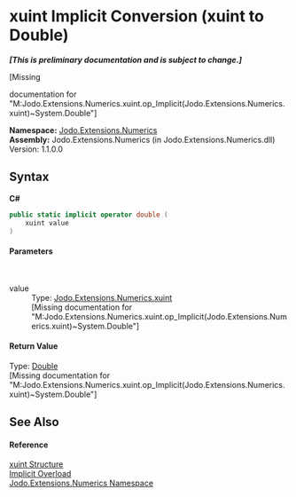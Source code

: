 # xuint&nbsp;Implicit Conversion (xuint to Double)
 _**\[This is preliminary documentation and is subject to change.\]**_

\[Missing <summary> documentation for "M:Jodo.Extensions.Numerics.xuint.op_Implicit(Jodo.Extensions.Numerics.xuint)~System.Double"\]

**Namespace:**&nbsp;<a href="N_Jodo_Extensions_Numerics">Jodo.Extensions.Numerics</a><br />**Assembly:**&nbsp;Jodo.Extensions.Numerics (in Jodo.Extensions.Numerics.dll) Version: 1.1.0.0

## Syntax

**C#**<br />
``` C#
public static implicit operator double (
	xuint value
)
```


#### Parameters
&nbsp;<dl><dt>value</dt><dd>Type: <a href="T_Jodo_Extensions_Numerics_xuint">Jodo.Extensions.Numerics.xuint</a><br />\[Missing <param name="value"/> documentation for "M:Jodo.Extensions.Numerics.xuint.op_Implicit(Jodo.Extensions.Numerics.xuint)~System.Double"\]</dd></dl>

#### Return Value
Type: <a href="https://docs.microsoft.com/dotnet/api/system.double" target="_blank" rel="noopener noreferrer">Double</a><br />\[Missing <returns> documentation for "M:Jodo.Extensions.Numerics.xuint.op_Implicit(Jodo.Extensions.Numerics.xuint)~System.Double"\]

## See Also


#### Reference
<a href="T_Jodo_Extensions_Numerics_xuint">xuint Structure</a><br /><a href="Overload_Jodo_Extensions_Numerics_xuint_op_Implicit">Implicit Overload</a><br /><a href="N_Jodo_Extensions_Numerics">Jodo.Extensions.Numerics Namespace</a><br />